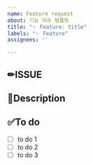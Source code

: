 ```yaml
---
name: Feature request
about: 기능 이슈 템플릿
title: "✨ Feature: title"
labels: "✨ Feature"
assignees: ''

---
```


## ✏ISSUE

<!-- 이슈 내용 -->

## 📝Description

<!-- 상세 내용 -->

## ✅To do

- [ ] to do 1
- [ ] to do 2
- [ ] to do 3
